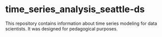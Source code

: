 # time_series_analysis_seattle-ds

This repository contains information about time series modeling for data scientists. It was designed for pedagogical purposes.
